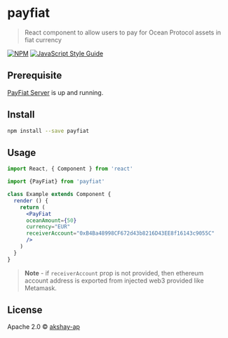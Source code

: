 # payfiat

> React component to allow users to pay for Ocean Protocol assets in fiat currency

[![NPM](https://img.shields.io/npm/v/payfiat.svg)](https://www.npmjs.com/package/payfiat) [![JavaScript Style Guide](https://img.shields.io/badge/code_style-standard-brightgreen.svg)](https://standardjs.com)

## Prerequisite
[PayFiat Server](https://github.com/akshay-ap/payfiat-server) is up and running.
 
## Install

```bash
npm install --save payfiat
```

## Usage

```jsx
import React, { Component } from 'react'

import {PayFiat} from 'payfiat'

class Example extends Component {
  render () {
    return (
      <PayFiat 
      oceanAmount={50} 
      currency="EUR" 
      receiverAccount="0xB4Ba48998CF672d43b8216D43EE8f16143c9055C"
      />
    )
  }
}
```
> **Note** - if `receiverAccount` prop is not provided, then ethereum account address is exported from injected web3 provided like Metamask.

## License

Apache 2.0 © [akshay-ap](https://github.com/akshay-ap)
